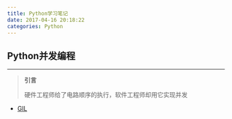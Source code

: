 ```yaml
---
title: Python学习笔记
date: 2017-04-16 20:18:22
categories: Python
---
```


## **Python并发编程**

---



> **引言**
>
> 硬件工程师给了电路顺序的执行，软件工程师却用它实现并发

- [GIL](https://siflaneur.github.io/2017/04/16/Python-GIL/)

  ​

